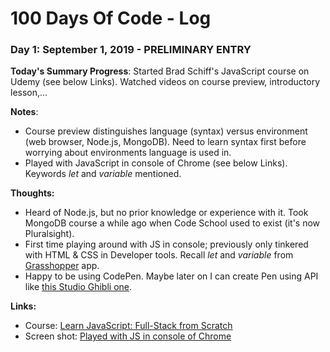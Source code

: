 # 100 Days Of Code - Log

### Day 1: September 1, 2019 - PRELIMINARY ENTRY

**Today's Summary Progress**: Started Brad Schiff's JavaScript course on Udemy (see below Links).  Watched videos on course preview, introductory lesson,...

**Notes**:  
* Course preview distinguishes language (syntax) versus environment (web browser, Node.js, MongoDB).  Need to learn syntax first before worrying about environments language is used in.
* Played with JavaScript in console of Chrome (see below Links).  Keywords *let* and *variable* mentioned.

**Thoughts:**
* Heard of Node.js, but no prior knowledge or experience with it.  Took MongoDB course a while ago when Code School used to exist (it's now Pluralsight).
* First time playing around with JS in console; previously only tinkered with HTML & CSS in Developer tools.  Recall *let* and *variable* from [Grasshopper](https://grasshopper.codes/) app.
* Happy to be using CodePen.  Maybe later on I can create Pen using API like [this Studio Ghibli one](https://codepen.io/aimeetacchi/full/eqbxvm).

**Links:**
* Course:  [Learn JavaScript: Full-Stack from Scratch](https://www.udemy.com/share/101qIyAkoedF9STQ==/)
* Screen shot:  [Played with JS in console of Chrome](https://drive.google.com/open?id=1JsvwvYGR34TGex3mpJhUefDklJ9PUf1d)

<!--### Day 0: February 30, 2016 (Example 2)
    ##### (delete me or comment me out)

**Today's Progress**: Fixed CSS, worked on canvas functionality for the app.

**Thoughts**: I really struggled with CSS, but, overall, I feel like I am slowly getting better at it. Canvas is still new for me, but I managed to figure out some basic functionality.

**Link(s) to work**: [Calculator App](http://www.example.com)


### Day 1: June 27, Monday

**Today's Progress**: I've gone through many exercises on FreeCodeCamp.

**Thoughts** I've recently started coding, and it's a great feeling when I finally solve an algorithm challenge after a lot of attempts and hours spent.

**Link(s) to work**
1. [Find the Longest Word in a String](https://www.freecodecamp.com/challenges/find-the-longest-word-in-a-string)
2. [Title Case a Sentence](https://www.freecodecamp.com/challenges/title-case-a-sentence)-->
